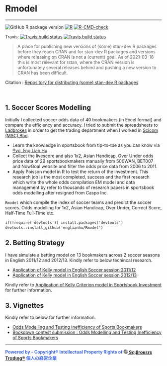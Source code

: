 # Rmodel

---

<!-- badges: start -->
![GitHub R package version](https://img.shields.io/github/r-package/v/englianhu/rmodel?color=%238E1F07&style=plastic)
[![R](https://github.com/scibrokes/Rmodel/actions/workflows/r.yml/badge.svg)](https://github.com/scibrokes/Rmodel/actions/workflows/r.yml)
[![R-CMD-check](https://github.com/scibrokes/Rmodel/workflows/R-CMD-check/badge.svg)](https://github.com/scibrokes/Rmodel/actions)

Travis: 
[![Travis build status](https://travis-ci.com/scibrokes/Rmodel.svg?branch=master)](https://travis-ci.com/scibrokes/Rmodel)
[![Travis build status](https://travis-ci.com/englianhu/Rmodel.svg?branch=master)](https://travis-ci.com/englianhu/Rmodel)
<!-- badges: end -->


> A place for publishing new versions of (some) stan-dev R packages before they reach CRAN and for stan-dev R packages and versions where releasing on CRAN is not a (current) goal. As of 2021-03-16 this is most relevant for rstan, where the CRAN version is unfortunately several releases behind and pushing a new version to CRAN has been difficult.

Citation : [Repository for distributing (some) stan-dev R packages](https://github.com/englianhu/r-packages)

<br>

## 1. Soccer Scores Modelling

  Initially I collected soccer odds data of 40 bookmakers (in Excel format) and compare the efficiency and accuracy. I tried to submit the spreadsheets to [Ladbrokes](https://www.ladbrokescoralplc.com/) in order to get the trading department when I worked in [Scicom (MSC) Bhd](http://www.scicom-intl.com/).

- Learn the knowledge in sportsbook from tip-to-toe as you can know via [®γσ, ξηg Lian Hu](https://englianhu.wordpress.com/).
- Collect the livescore and also 1x2, Asian Handicap, Over Under odds price data of 29 sportsbookmakers manually from 500WAN, BET007 and NowGoal website and filter the odds price data from 2006 to 2011.
- Apply Poisson model in R to test the return of the investment. This research job is the most completed, success and the first research which write the whole odds compilation EM model and data management by refer to thousands of research papers in sportsbook odds modelling after resigned from Caspo Inc.

`Rmodel` which compile the index of soccer teams and predict the soccer scores. Odds modelling for 1x2, Asian Handicap, Over Under, Correct Score, Half-Time Full-Time etc.

```{r}
if(!require('devtools')) install.packages('devtools')
devtools::install_github('englianhu/Rmodel')
```

## 2. Betting Strategy

  I have simulate a betting model on 13 bookmakers across 2 soccer seasons in English 2011/12 and 2012/13. Kindly refer to below techincal research.

  - [Application of Kelly model in English Soccer session 2011/12](http://rpubs.com/englianhu/kelly_eng1112)
  - [Application of Kelly model in English Soccer session 2012/13](http://rpubs.com/englianhu/kelly_eng1213)

  Kindly refer to [Application of Kelly Criterion model in Sportsbook Investment](https://github.com/scibrokes/kelly-criterion) for further information.

## 3. Vignettes

Kindly refer to below for further information.

- [Odds Modelling and Testing Inefficiency of Sports Bookmakers](https://github.com/scibrokes/odds-modelling-and-testing-inefficiency-of-sports-bookmakers)
- [Bookdown contest submission : Odds Modelling and Testing Inefficiency of Sports Bookmakers](http://rpubs.com/englianhu/rmodel-vignettes1)

---

<span style='color:RoyalBlue'>**Powered by - Copyright® Intellectual Property Rights of [<img src="figure/Scibrokes.png" width="14"/> Sςιβrοκεrs Trαdιηg®](http://www.scibrokes.com) 個人の経営企業**</span>
